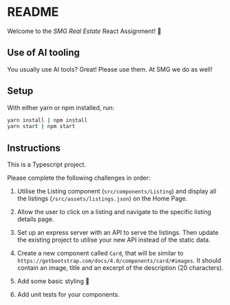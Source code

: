 # README

Welcome to the _SMG Real Estate_ React Assignment! 🤩

## Use of AI tooling

You usually use AI tools? Great! Please use them. At SMG we do as well!

## Setup

With either yarn or npm installed, run:

```bash
yarn install | npm install
yarn start | npm start
```

## Instructions

This is a Typescript project.

Please complete the following challenges in order:

1. Utilise the Listing component (`src/components/Listing`) and display all the listings (`/src/assets/listings.json`) on the Home Page.

1. Allow the user to click on a listing and navigate to the specific listing details page.

1. Set up an express server with an API to serve the listings. Then update the existing project to utilise your new API instead of the static data.

1. Create a new component called `Card`, that will be similar to `https://getbootstrap.com/docs/4.0/components/card/#images`.
It should contain an image, title and an excerpt of the description (20 characters).

1. Add some basic styling 💅

1. Add unit tests for your components.
